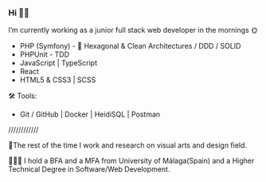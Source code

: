 <h3>Hi 👋🏻 </h3>

<p>I’m currently working as a junior full stack web developer in the mornings 🌞</p>

<ul>
    <li>PHP (Symfony) - 🌿 Hexagonal & Clean Architectures / DDD / SOLID</li>
    <li>PHPUnit - TDD</li>
    <li>JavaScript | TypeScript</li>
    <li>React</li>
    <li>HTML5 & CSS3 | SCSS</li>
</ul>
<p>🛠 Tools:</p>
<ul>
    <li>Git / GitHub | Docker | HeidiSQL | Postman</li>
</ul>

////////////
<br>
<p>🌼The rest of the time I work and research on visual arts and design field.</p>

<p>👩🏻‍🎓 I hold a BFA and a MFA from University of Málaga(Spain) and a Higher Technical Degree in Software/Web Development.</p>